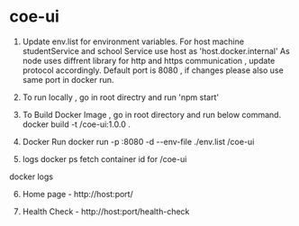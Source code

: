# coe-ui

1. Update env.list for environment variables.
For host machine studentService and school Service use host as 'host.docker.internal'
As node uses diffrent library for http and https communication , update protocol accordingly.
Default port is 8080 , if changes please also use same port in docker run.

2. To run locally , go in root directry and run 'npm start'

3. To Build Docker Image , go in root directory and run below command. 
docker build -t <user-name>/coe-ui:1.0.0 .

4. Docker Run 
docker run -p <forwaded-port>:8080 -d --env-file ./env.list <user-name>/coe-ui

5. logs
docker ps
fetch container id for <user-name>/coe-ui

docker logs <container-id>

6. Home page - http://host:port/

7. Health Check - http://host:port/health-check
